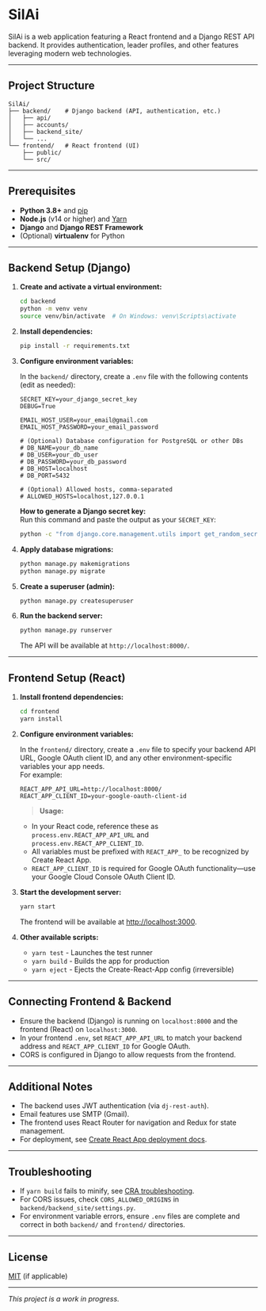 # SilAi

SilAi is a web application featuring a React frontend and a Django REST API backend. It provides authentication, leader profiles, and other features leveraging modern web technologies.

---

## Project Structure

```
SilAi/
├── backend/    # Django backend (API, authentication, etc.)
│   ├── api/
│   ├── accounts/
│   ├── backend_site/
│   └── ...
└── frontend/   # React frontend (UI)
    ├── public/
    └── src/
```

---

## Prerequisites

- **Python 3.8+** and [pip](https://pip.pypa.io/en/stable/)
- **Node.js** (v14 or higher) and [Yarn](https://yarnpkg.com/)
- **Django** and **Django REST Framework**
- (Optional) **virtualenv** for Python

---

## Backend Setup (Django)

1. **Create and activate a virtual environment:**
   ```sh
   cd backend
   python -m venv venv
   source venv/bin/activate  # On Windows: venv\Scripts\activate
   ```

2. **Install dependencies:**
   ```sh
   pip install -r requirements.txt
   ```

3. **Configure environment variables:**

   In the `backend/` directory, create a `.env` file with the following contents (edit as needed):

   ```env
   SECRET_KEY=your_django_secret_key
   DEBUG=True

   EMAIL_HOST_USER=your_email@gmail.com
   EMAIL_HOST_PASSWORD=your_email_password

   # (Optional) Database configuration for PostgreSQL or other DBs
   # DB_NAME=your_db_name
   # DB_USER=your_db_user
   # DB_PASSWORD=your_db_password
   # DB_HOST=localhost
   # DB_PORT=5432

   # (Optional) Allowed hosts, comma-separated
   # ALLOWED_HOSTS=localhost,127.0.0.1
   ```

   **How to generate a Django secret key:**  
   Run this command and paste the output as your `SECRET_KEY`:
   ```sh
   python -c "from django.core.management.utils import get_random_secret_key; print(get_random_secret_key())"
   ```

4. **Apply database migrations:**
   ```sh
   python manage.py makemigrations
   python manage.py migrate
   ```

5. **Create a superuser (admin):**
   ```sh
   python manage.py createsuperuser
   ```

6. **Run the backend server:**
   ```sh
   python manage.py runserver
   ```
   The API will be available at `http://localhost:8000/`.

---

## Frontend Setup (React)

1. **Install frontend dependencies:**
   ```sh
   cd frontend
   yarn install
   ```

2. **Configure environment variables:**

   In the `frontend/` directory, create a `.env` file to specify your backend API URL, Google OAuth client ID, and any other environment-specific variables your app needs.  
   For example:
   ```env
   REACT_APP_API_URL=http://localhost:8000/
   REACT_APP_CLIENT_ID=your-google-oauth-client-id
   ```
   > **Usage:**  
   - In your React code, reference these as `process.env.REACT_APP_API_URL` and `process.env.REACT_APP_CLIENT_ID`.
   - All variables must be prefixed with `REACT_APP_` to be recognized by Create React App.
   - `REACT_APP_CLIENT_ID` is required for Google OAuth functionality—use your Google Cloud Console OAuth Client ID.

3. **Start the development server:**
   ```sh
   yarn start
   ```
   The frontend will be available at [http://localhost:3000](http://localhost:3000).

4. **Other available scripts:**
   - `yarn test` - Launches the test runner
   - `yarn build` - Builds the app for production
   - `yarn eject` - Ejects the Create-React-App config (irreversible)

---

## Connecting Frontend & Backend

- Ensure the backend (Django) is running on `localhost:8000` and the frontend (React) on `localhost:3000`.
- In your frontend `.env`, set `REACT_APP_API_URL` to match your backend address and `REACT_APP_CLIENT_ID` for Google OAuth.
- CORS is configured in Django to allow requests from the frontend.

---

## Additional Notes

- The backend uses JWT authentication (via `dj-rest-auth`).
- Email features use SMTP (Gmail).
- The frontend uses React Router for navigation and Redux for state management.
- For deployment, see [Create React App deployment docs](https://facebook.github.io/create-react-app/docs/deployment).

---

## Troubleshooting

- If `yarn build` fails to minify, see [CRA troubleshooting](https://facebook.github.io/create-react-app/docs/troubleshooting#npm-run-build-fails-to-minify).
- For CORS issues, check `CORS_ALLOWED_ORIGINS` in `backend/backend_site/settings.py`.
- For environment variable errors, ensure `.env` files are complete and correct in both `backend/` and `frontend/` directories.

---

## License

[MIT](LICENSE) (if applicable)

---

*This project is a work in progress.*
